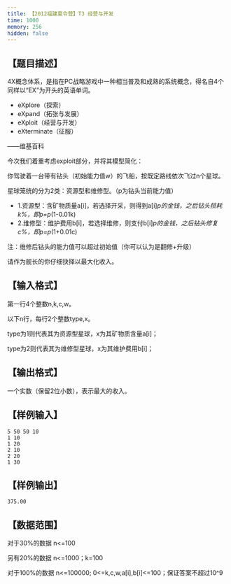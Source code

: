 ```yaml
---
title: 【2012福建夏令营】T3 经营与开发
time: 1000
memory: 256
hidden: false
---
```


## 【题目描述】

4X概念体系，是指在PC战略游戏中一种相当普及和成熟的系统概念，得名自4个同样以“EX”为开头的英语单词。

 - eXplore（探索）
 - eXpand（拓张与发展）
 - eXploit（经营与开发）
 - eXterminate（征服）

——维基百科

今次我们着重考虑exploit部分，并将其模型简化：

你驾驶着一台带有钻头（初始能力值w）的飞船，按既定路线依次飞过n个星球。

星球笼统的分为2类：资源型和维修型。（p为钻头当前能力值）

 - 1.资源型：含矿物质量a[i]，若选择开采，则得到a[i]*p的金钱，之后钻头损耗k%，即p=p*(1-0.01k)
 - 2.维修型：维护费用b[i]，若选择维修，则支付b[i]*p的金钱，之后钻头修复c%，即p=p*(1+0.01c)

注：维修后钻头的能力值可以超过初始值（你可以认为是翻修+升级）

请作为舰长的你仔细抉择以最大化收入。

## 【输入格式】

第一行4个整数n,k,c,w。

以下n行，每行2个整数type,x。

type为1则代表其为资源型星球，x为其矿物质含量a[i]；

type为2则代表其为维修型星球，x为其维护费用b[i]；

## 【输出格式】

一个实数（保留2位小数），表示最大的收入。

## 【样例输入】

```
5 50 50 10
1 10
1 20
2 10
2 20
1 30
```

## 【样例输出】

```
375.00
```
## 【数据范围】

对于30%的数据 n<=100

另有20%的数据 n<=1000；k=100

对于100%的数据 n<=100000; 0<=k,c,w,a[i],b[i]<=100；保证答案不超过10^9

